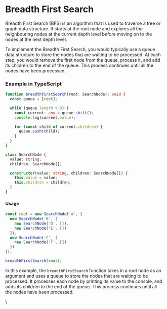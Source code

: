# Breadth First Search

Breadth First Search (BFS) is an algorithm that is used to traverse a tree or graph data structure. It starts at the root node and explores all the neighbouring nodes at the current depth level before moving on to the nodes at the next depth level.

To implement the Breadth First Search, you would typically use a queue data structure to store the nodes that are waiting to be processed. At each step, you would remove the first node from the queue, process it, and add its children to the end of the queue. This process continues until all the nodes have been processed.

### Example in TypeScript

```typescript
function breadthFirstSearch(root: SearchNode): void {
  const queue = [root];

  while (queue.length > 0) {
    const current: any = queue.shift();
    console.log(current.value);

    for (const child of current.children) {
      queue.push(child);
    }
  }
}

class SearchNode {
  value: string;
  children: SearchNode[];

  constructor(value: string, children: SearchNode[]) {
    this.value = value;
    this.children = children;
  }
}
```

#### Usage

```typescript
const root = new SearchNode('A', [
  new SearchNode('B', [
    new SearchNode('D', []),
    new SearchNode('E', [])
  ]),
  new SearchNode('C', [
    new SearchNode('F', [])
  ])
]);

breadthFirstSearch(root);
```

In this example, the `breadthFirstSearch` function takes in a root node as an argument and uses a queue to store the nodes that are waiting to be processed. It processes each node by printing its value to the console, and adds its children to the end of the queue. This process continues until all the nodes have been processed.

\
